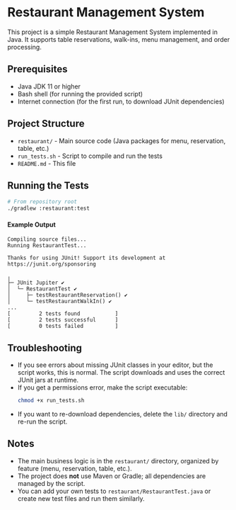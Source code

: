 # Restaurant Management System

This project is a simple Restaurant Management System implemented in Java. It supports table reservations, walk-ins, menu management, and order processing.

## Prerequisites
- Java JDK 11 or higher
- Bash shell (for running the provided script)
- Internet connection (for the first run, to download JUnit dependencies)

## Project Structure
- `restaurant/` - Main source code (Java packages for menu, reservation, table, etc.)
- `run_tests.sh` - Script to compile and run the tests
- `README.md` - This file

## Running the Tests

```bash
# From repository root
./gradlew :restaurant:test
```

#### Example Output
```
Compiling source files...
Running RestaurantTest...

Thanks for using JUnit! Support its development at https://junit.org/sponsoring

╷
├─ JUnit Jupiter ✔
│  └─ RestaurantTest ✔
│     ├─ testRestaurantReservation() ✔
│     └─ testRestaurantWalkIn() ✔
...
[         2 tests found           ]
[         2 tests successful      ]
[         0 tests failed          ]
```

## Troubleshooting
- If you see errors about missing JUnit classes in your editor, but the script works, this is normal. The script downloads and uses the correct JUnit jars at runtime.
- If you get a permissions error, make the script executable:
  ```sh
  chmod +x run_tests.sh
  ```
- If you want to re-download dependencies, delete the `lib/` directory and re-run the script.

## Notes
- The main business logic is in the `restaurant/` directory, organized by feature (menu, reservation, table, etc.).
- The project does **not** use Maven or Gradle; all dependencies are managed by the script.
- You can add your own tests to `restaurant/RestaurantTest.java` or create new test files and run them similarly.
